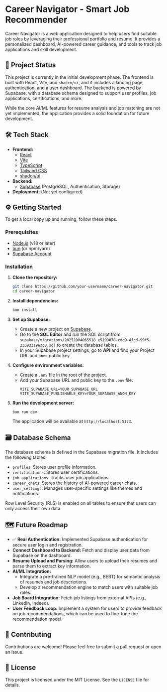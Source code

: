 # Career Navigator - Smart Job Recommender

Career Navigator is a web application designed to help users find suitable job roles by leveraging their professional portfolio and resume. It provides a personalized dashboard, AI-powered career guidance, and tools to track job applications and skill development.

## 🚀 Project Status

This project is currently in the initial development phase. The frontend is built with React, Vite, and `shadcn/ui`, and it includes a landing page, authentication, and a user dashboard. The backend is powered by Supabase, with a database schema designed to support user profiles, job applications, certifications, and more.

While the core AI/ML features for resume analysis and job matching are not yet implemented, the application provides a solid foundation for future development.

## 🛠️ Tech Stack

- **Frontend:**
  - [React](https://reactjs.org/)
  - [Vite](https://vitejs.dev/)
  - [TypeScript](https://www.typescriptlang.org/)
  - [Tailwind CSS](https://tailwindcss.com/)
  - [shadcn/ui](https://ui.shadcn.com/)
- **Backend:**
  - [Supabase](https://supabase.io/) (PostgreSQL, Authentication, Storage)
- **Deployment:** (Not yet configured)

## ⚙️ Getting Started

To get a local copy up and running, follow these steps.

### Prerequisites

- [Node.js](https://nodejs.org/en/) (v18 or later)
- [bun](https://bun.sh/) (or npm/yarn)
- [Supabase Account](https://supabase.com/)

### Installation

1. **Clone the repository:**
   ```sh
   git clone https://github.com/your-username/career-navigator.git
   cd career-navigator
   ```

2. **Install dependencies:**
   ```sh
   bun install
   ```

3. **Set up Supabase:**
   - Create a new project on [Supabase](https://supabase.com/).
   - Go to the **SQL Editor** and run the SQL script from `supabase/migrations/20251004065518_e5199070-cdd9-4fcd-99f5-235933a9e3c0.sql` to create the database tables.
   - In your Supabase project settings, go to **API** and find your Project URL and `anon` public key.

4. **Configure environment variables:**
   - Create a `.env` file in the root of the project.
   - Add your Supabase URL and public key to the `.env` file:
     ```
     VITE_SUPABASE_URL=YOUR_SUPABASE_URL
     VITE_SUPABASE_PUBLISHABLE_KEY=YOUR_SUPABASE_ANON_KEY
     ```

5. **Run the development server:**
   ```sh
   bun run dev
   ```
   The application will be available at `http://localhost:5173`.

## 🗃️ Database Schema

The database schema is defined in the Supabase migration file. It includes the following tables:

- `profiles`: Stores user profile information.
- `certifications`: Stores user certifications.
- `job_applications`: Tracks user job applications.
- `career_chats`: Stores the history of AI-powered career chats.
- `user_settings`: Manages user-specific settings like themes and notifications.

Row Level Security (RLS) is enabled on all tables to ensure that users can only access their own data.

## 🗺️ Future Roadmap

- ✅ **Real Authentication:** Implemented Supabase authentication for secure user login and registration.
- **Connect Dashboard to Backend:** Fetch and display user data from Supabase on the dashboard.
- **Resume Upload and Parsing:** Allow users to upload their resumes and parse them to extract key information.
- **AI/ML Integration:**
  - Integrate a pre-trained NLP model (e.g., BERT) for semantic analysis of resumes and job descriptions.
  - Develop a recommendation engine to match users with suitable job roles.
- **Job Board Integration:** Fetch job listings from external APIs (e.g., LinkedIn, Indeed).
- **User Feedback Loop:** Implement a system for users to provide feedback on job recommendations, which can be used to fine-tune the recommendation model.

## 🤝 Contributing

Contributions are welcome! Please feel free to submit a pull request or open an issue.

## 📄 License

This project is licensed under the MIT License. See the `LICENSE` file for details.
